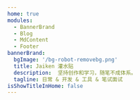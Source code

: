 ```yaml
---
home: true
modules:
  - BannerBrand
  - Blog
  - MdContent
  - Footer
bannerBrand:
  bgImage: '/bg-robot-removebg.png'
  title: Jaiken 灌水贴
  description:  坚持创作和学习，随笔不成体系。
  tagline: 日常 & 开发 & 工具 & 笔试面试
isShowTitleInHome: false
---
```

